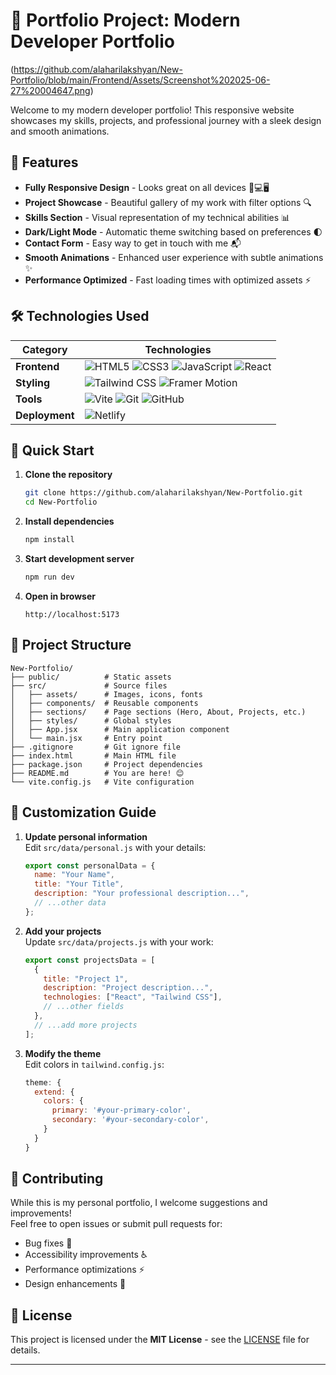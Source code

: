 # 🚀 Portfolio Project: Modern Developer Portfolio

(https://github.com/alaharilakshyan/New-Portfolio/blob/main/Frontend/Assets/Screenshot%202025-06-27%20004647.png)

Welcome to my modern developer portfolio! This responsive website showcases my skills, projects, and professional journey with a sleek design and smooth animations.

## 🌟 Features

- **Fully Responsive Design** - Looks great on all devices 📱💻🖥️
- **Project Showcase** - Beautiful gallery of my work with filter options 🔍
- **Skills Section** - Visual representation of my technical abilities 📊
- **Dark/Light Mode** - Automatic theme switching based on preferences 🌓
- **Contact Form** - Easy way to get in touch with me 📬
- **Smooth Animations** - Enhanced user experience with subtle animations ✨
- **Performance Optimized** - Fast loading times with optimized assets ⚡

## 🛠️ Technologies Used

| Category        | Technologies                                                                 |
|-----------------|------------------------------------------------------------------------------|
| **Frontend**    | ![HTML5](https://img.shields.io/badge/-HTML5-E34F26?logo=html5&logoColor=white) ![CSS3](https://img.shields.io/badge/-CSS3-1572B6?logo=css3&logoColor=white) ![JavaScript](https://img.shields.io/badge/-JavaScript-F7DF1E?logo=javascript&logoColor=black) ![React](https://img.shields.io/badge/-React-61DAFB?logo=react&logoColor=black) |
| **Styling**     | ![Tailwind CSS](https://img.shields.io/badge/-Tailwind_CSS-38B2AC?logo=tailwind-css&logoColor=white) ![Framer Motion](https://img.shields.io/badge/-Framer_Motion-0055FF?logo=framer&logoColor=white) |
| **Tools**       | ![Vite](https://img.shields.io/badge/-Vite-646CFF?logo=vite&logoColor=white) ![Git](https://img.shields.io/badge/-Git-F05032?logo=git&logoColor=white) ![GitHub](https://img.shields.io/badge/-GitHub-181717?logo=github&logoColor=white) |
| **Deployment**  | ![Netlify](https://img.shields.io/badge/-Netlify-00C7B7?logo=netlify&logoColor=white) |

## 🚀 Quick Start

1. **Clone the repository**
   ```bash
   git clone https://github.com/alaharilakshyan/New-Portfolio.git
   cd New-Portfolio
   ```

2. **Install dependencies**
   ```bash
   npm install
   ```

3. **Start development server**
   ```bash
   npm run dev
   ```

4. **Open in browser**
   ```
   http://localhost:5173
   ```

## 📂 Project Structure

```
New-Portfolio/
├── public/          # Static assets
├── src/             # Source files
│   ├── assets/      # Images, icons, fonts
│   ├── components/  # Reusable components
│   ├── sections/    # Page sections (Hero, About, Projects, etc.)
│   ├── styles/      # Global styles
│   ├── App.jsx      # Main application component
│   └── main.jsx     # Entry point
├── .gitignore       # Git ignore file
├── index.html       # Main HTML file
├── package.json     # Project dependencies
├── README.md        # You are here! 😊
└── vite.config.js   # Vite configuration
```

## 📝 Customization Guide

1. **Update personal information**  
   Edit `src/data/personal.js` with your details:
   ```javascript
   export const personalData = {
     name: "Your Name",
     title: "Your Title",
     description: "Your professional description...",
     // ...other data
   };
   ```

2. **Add your projects**  
   Update `src/data/projects.js` with your work:
   ```javascript
   export const projectsData = [
     {
       title: "Project 1",
       description: "Project description...",
       technologies: ["React", "Tailwind CSS"],
       // ...other fields
     },
     // ...add more projects
   ];
   ```

3. **Modify the theme**  
   Edit colors in `tailwind.config.js`:
   ```javascript
   theme: {
     extend: {
       colors: {
         primary: '#your-primary-color',
         secondary: '#your-secondary-color',
       }
     }
   }
   ```

## 🤝 Contributing

While this is my personal portfolio, I welcome suggestions and improvements!  
Feel free to open issues or submit pull requests for:

- Bug fixes 🐛
- Accessibility improvements ♿
- Performance optimizations ⚡
- Design enhancements 🎨

## 📜 License

This project is licensed under the **MIT License** - see the [LICENSE](LICENSE) file for details.

---
